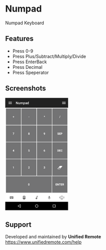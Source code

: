 # Numpad
Numpad Keyboard

## Features
*  Press 0-9
*  Press Plus/Subtract/Multiply/Divide
*  Press EnterBack
*  Press Decimal
*  Press Speperator

## Screenshots
<img src="screen.png" width="200" />

## Support
Developed and maintained by **Unified Remote**  
https://www.unifiedremote.com/help